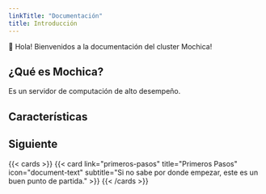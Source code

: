 ```yaml
---
linkTitle: "Documentación"
title: Introducción
---
```


👋 Hola! Bienvenidos a la documentación del cluster Mochica!

## ¿Qué es Mochica?

Es un servidor de computación de alto desempeño.

## Características


## Siguiente


{{< cards >}}
  {{< card link="primeros-pasos" title="Primeros Pasos" icon="document-text" subtitle="Si no sabe por donde empezar, este es un buen punto de partida." >}}
{{< /cards >}}

[hugo]: https://gohugo.io/
[flex-search]: https://github.com/nextapps-de/flexsearch
[tailwind-css]: https://tailwindcss.com/